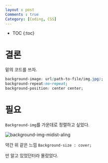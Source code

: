 ```yaml
---
layout : post
Comments : true
Category: [Coding, CSS]
---
```

* TOC
{:toc}

# 결론

밑의 코드를 쓰자.

```css
background-image: url(path-to-file/img.jpg);
background-repeat:no-repeat;
background-position: center center;
```

# 필요

`Background-img`를 가운데로 정렬하고 싶었다.

![background-img-midist-aling](https://user-images.githubusercontent.com/35059428/56090575-7fb39a80-5ed6-11e9-9239-4ea87656055d.png)

약간 위 같은 느낌
`Background-size : cover;`

만 알고 있었던터라 몰랐었다.


